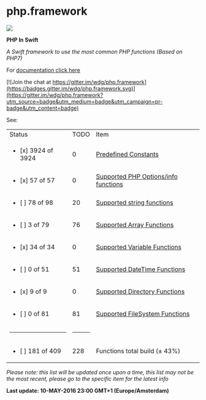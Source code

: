 # php.framework

<img src='https://raw.githubusercontent.com/wdg/php.framework/master/PHPFramework/PHPFramework/Assets/phpswift.png'>

**PHP In Swift**

*A Swift framework to use the most common PHP functions (Based on PHP7)*

For <a target='_blank' href='http://wdg.github.io/php.framework/'>documentation click here</a>

[![Join the chat at https://gitter.im/wdg/php.framework](https://badges.gitter.im/wdg/php.framework.svg)](https://gitter.im/wdg/php.framework?utm_source=badge&utm_medium=badge&utm_campaign=pr-badge&utm_content=badge)

See:

<table>
<tr><td>Status</td><td>TODO</td><td>Item</td></tr>
<tr><td><ul><li>[x] 3924 of 3924</li></ul></td><td>0</td><td><a target='_blank' href='https://github.com/wdg/php.framework/issues/3'>Predefined Constants</a></td></tr>
<tr><td><ul><li>[x] 57 of 57</li></ul></td><td>0</td><td><a target='_blank' href='https://github.com/wdg/php.framework/issues/2'>Supported PHP Options/info functions</a></td></tr>
<tr><td><ul><li>[ ] 78 of 98</li></ul></td><td>20</td><td><a target='_blank' href='https://github.com/wdg/php.framework/issues/1'>Supported string functions</a></td></tr>
<tr><td><ul><li>[ ] 3 of 79</li></ul></td><td>76</td><td><a target='_blank' href='https://github.com/wdg/php.framework/issues/4'>Supported Array Functions</a></td></tr>
<tr><td><ul><li>[x] 34 of 34</li></ul></td><td>0</td><td><a target='_blank' href='https://github.com/wdg/php.framework/issues/5'>Supported Variable Functions</a></td></tr>
<tr><td><ul><li>[ ] 0 of 51</li></ul></td><td>51</td><td><a target='_blank' href='https://github.com/wdg/php.framework/issues/6'>Supported DateTime Functions</a></td></tr>
<tr><td><ul><li>[x] 9 of 9</li></ul></td><td>0</td><td><a target='_blank' href='https://github.com/wdg/php.framework/issues/7'>Supported Directory Functions</a></td></tr>
<tr><td><ul><li>[ ] 0 of 81</li></ul></td><td>81</td><td><a target='_blank' href='https://github.com/wdg/php.framework/issues/8'>Supported FileSystem Functions</a></td></tr>
<tr><td><hr></td><td><hr></td></tr>
<tr><td><ul><li>[ ] 181 of 409</li></ul></td><td>228</td><td>Functions total build (± 43%)</td></tr>
</table>

<i>Please note: this list will be updated once upon a time, this list may not be the most recent, please go to the specific item for the latest info</i>

<b>Last update: 10-MAY-2016 23:00 GMT+1 (Europe/Amsterdam)</b>

